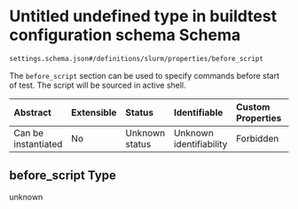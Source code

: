 # Untitled undefined type in buildtest configuration schema Schema

```txt
settings.schema.json#/definitions/slurm/properties/before_script
```

The `before_script` section can be used to specify commands before start of test. The script will be sourced in active shell.

| Abstract            | Extensible | Status         | Identifiable            | Custom Properties | Additional Properties | Access Restrictions | Defined In                                                                  |
| :------------------ | :--------- | :------------- | :---------------------- | :---------------- | :-------------------- | :------------------ | :-------------------------------------------------------------------------- |
| Can be instantiated | No         | Unknown status | Unknown identifiability | Forbidden         | Allowed               | none                | [settings.schema.json*](../out/settings.schema.json "open original schema") |

## before_script Type

unknown
